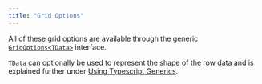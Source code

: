```yaml
---
title: "Grid Options"
---
```


All of these grid options are available through the generic [`GridOptions<TData>`](/grid-interface/#grid-options) interface. 

`TData` can optionally be used to represent the shape of the row data and is explained further under [Using Typescript Generics](/typescript-generics).

<api-documentation source='properties.json' ></api-documentation>